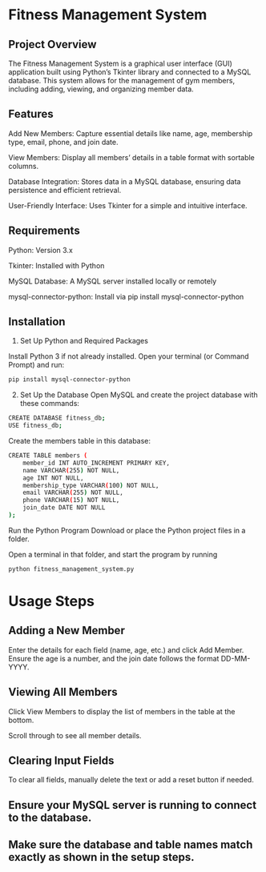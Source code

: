 # Fitness Management System

## Project Overview
The Fitness Management System is a graphical user interface (GUI) application built using Python’s Tkinter library and connected to a MySQL database. This system allows for the management of gym members, including adding, viewing, and organizing member data.

## Features

Add New Members: Capture essential details like name, age, membership type, email, phone, and join date.

View Members: Display all members’ details in a table format with sortable columns.

Database Integration: Stores data in a MySQL database, ensuring data persistence and efficient retrieval.

User-Friendly Interface: Uses Tkinter for a simple and intuitive interface.


## Requirements
Python: Version 3.x

Tkinter: Installed with Python

MySQL Database: A MySQL server installed locally or remotely

mysql-connector-python: Install via pip install mysql-connector-python

## Installation
1. Set Up Python and Required Packages

Install Python 3 if not already installed.
Open your terminal (or Command Prompt) and run:

```bash
pip install mysql-connector-python
```
2. Set Up the Database
Open MySQL and create the project database with these commands:
```bash
CREATE DATABASE fitness_db;
USE fitness_db;
```
Create the members table in this database:
```bash
CREATE TABLE members (
    member_id INT AUTO_INCREMENT PRIMARY KEY,
    name VARCHAR(255) NOT NULL,
    age INT NOT NULL,
    membership_type VARCHAR(100) NOT NULL,
    email VARCHAR(255) NOT NULL,
    phone VARCHAR(15) NOT NULL,
    join_date DATE NOT NULL
);
```
Run the Python Program
Download or place the Python project files in a folder.

Open a terminal in that folder, and start the program by running
```bash
python fitness_management_system.py
```

# Usage Steps
## Adding a New Member
Enter the details for each field (name, age, etc.) and click Add Member.
Ensure the age is a number, and the join date follows the format DD-MM-YYYY.

## Viewing All Members
Click View Members to display the list of members in the table at the bottom.

Scroll through to see all member details.

## Clearing Input Fields
To clear all fields, manually delete the text or add a reset button if needed.

## Ensure your MySQL server is running to connect to the database.

## Make sure the database and table names match exactly as shown in the setup steps.





